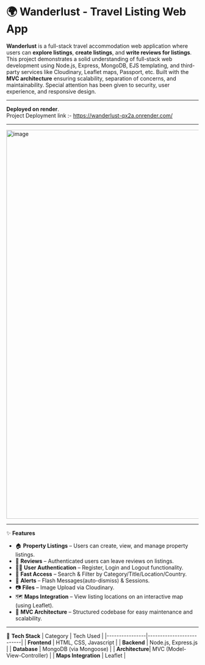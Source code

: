 # 🌍 Wanderlust - Travel Listing Web App
<b>Wanderlust</b> is a full-stack travel accommodation web application where users can <b>explore listings</b>, <b>create listings</b>, and <b>write reviews for listings</b>. This project demonstrates a solid understanding of full-stack web development using Node.js, Express, MongoDB, EJS templating, and third-party services like Cloudinary, Leaflet maps, Passport, etc. Built with the <b>MVC architecture</b> ensuring scalability, separation of concerns, and maintainability. Special attention has been given to security, user experience, and responsive design.
<hr>

**Deployed on render**.<br>
Project Deployment link :- https://wanderlust-qx2a.onrender.com/
<hr>
<img width="1919" height="1017" alt="image" src="https://github.com/user-attachments/assets/338fe96a-fb5c-438f-9d50-8b2d7c801f5f" />
<hr>

✨ **Features**<br>
<ul>
  <li>🏠 <b>Property Listings</b> – Users can create, view, and manage property listings.</li>
  <li>📝 <b>Reviews</b> – Authenticated users can leave reviews on listings.</li>
  <li>🧑‍💻 <b>User Authentication</b> – Register, Login and Logout functionality.</li>
  <li>🔎 <b>Fast Access</b> – Search & Filter by Category/Title/Location/Country.</li>
  <li>🔐 <b>Alerts</b> – Flash Messages(auto-dismiss) & Sessions.</li>
  <li>📷 <b>Files</b> – Image Upload via Cloudinary.</li>
  <li>🗺️ <b>Maps Integration</b> – View listing locations on an interactive map (using Leaflet).</li>
  <li>🧭 <b>MVC Architecture</b> – Structured codebase for easy maintenance and scalability.</li>
</ul>
<hr>

🧱 <b>Tech Stack</b>
| Category        | Tech Used                |
|----------------|--------------------------|
| **Frontend**    | HTML, CSS, Javascript                 |
| **Backend**     | Node.js, Express.js      |
| **Database**    | MongoDB (via Mongoose)   |
| **Architecture**| MVC (Model-View-Controller) |
| **Maps Integration** | Leaflet   |

